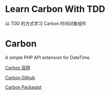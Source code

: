 # Learn Carbon With TDD
以 TDD 的方式学习 Carbon 时间对象组件

# Carbon
A simple PHP API extension for DateTime.

[Carbon 官网](https://carbon.nesbot.com/)

[Carbon Github](https://github.com/briannesbitt/carbon)

[Carbon Packagist](https://packagist.org/packages/nesbot/carbon)
